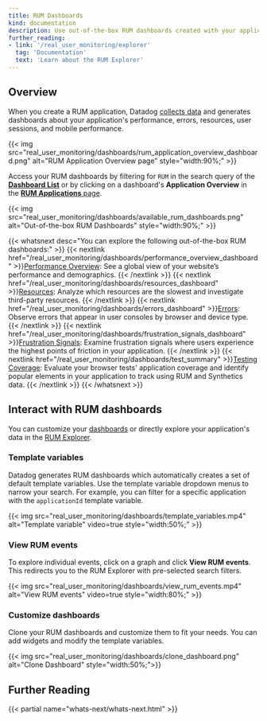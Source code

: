 ```yaml
---
title: RUM Dashboards
kind: documentation
description: Use out-of-the-box RUM dashboards created with your application's collected data.
further_reading:
- link: '/real_user_monitoring/explorer'
  tag: 'Documentation'
  text: 'Learn about the RUM Explorer'
---
```


## Overview

When you create a RUM application, Datadog [collects data][1] and generates dashboards about your application's performance, errors, resources, user sessions, and mobile performance. 

{{< img src="real_user_monitoring/dashboards/rum_application_overview_dashboard.png" alt="RUM Application Overview page" style="width:90%;" >}}

Access your RUM dashboards by filtering for `RUM` in the search query of the [**Dashboard List**][2] or by clicking on a dashboard's **Application Overview** in the [**RUM Applications** page][3].

{{< img src="real_user_monitoring/dashboards/available_rum_dashboards.png" alt="Out-of-the-box RUM Dashboards" style="width:90%;" >}}

{{< whatsnext desc="You can explore the following out-of-the-box RUM dashboards:" >}}
  {{< nextlink href="/real_user_monitoring/dashboards/performance_overview_dashboard" >}}<u>Performance Overview</u>: See a global view of your website’s performance and demographics. {{< /nextlink >}}
  {{< nextlink href="/real_user_monitoring/dashboards/resources_dashboard" >}}<u>Resources</u>: Analyze which resources are the slowest and investigate third-party resources. {{< /nextlink >}}
  {{< nextlink href="/real_user_monitoring/dashboards/errors_dashboard" >}}<u>Errors</u>: Observe errors that appear in user consoles by browser and device type. {{< /nextlink >}}
  {{< nextlink href="/real_user_monitoring/dashboards/frustration_signals_dashboard" >}}<u>Frustration Signals</u>: Examine frustration signals where users experience the highest points of friction in your application. {{< /nextlink >}}
  {{< nextlink href="/real_user_monitoring/dashboards/test_summary" >}}<u>Testing Coverage</u>: Evaluate your browser tests' application coverage and identify popular elements in your application to track using RUM and Synthetics data. {{< /nextlink >}}
{{< /whatsnext >}}

## Interact with RUM dashboards

You can customize your [dashboards][4] or directly explore your application's data in the [RUM Explorer][5].

### Template variables

Datadog generates RUM dashboards which automatically creates a set of default template variables. Use the template variable dropdown menus to narrow your search. For example, you can filter for a specific application with the `applicationId` template variable.

{{< img src="real_user_monitoring/dashboards/template_variables.mp4" alt="Template variable" video=true style="width:50%;" >}}

### View RUM events

To explore individual events, click on a graph and click **View RUM events**. This redirects you to the RUM Explorer with pre-selected search filters.

{{< img src="real_user_monitoring/dashboards/view_rum_events.mp4" alt="View RUM events" video=true style="width:80%;" >}}

### Customize dashboards

Clone your RUM dashboards and customize them to fit your needs. You can add widgets and modify the template variables.

{{< img src="real_user_monitoring/dashboards/clone_dashboard.png" alt="Clone Dashboard" style="width:50%;">}}

## Further Reading

{{< partial name="whats-next/whats-next.html" >}}

[1]: /real_user_monitoring/data_collected/
[2]: https://app.datadoghq.com/dashboard/lists
[3]: https://app.datadoghq.com/rum/list
[4]: /dashboards/
[5]: /real_user_monitoring/explorer/
